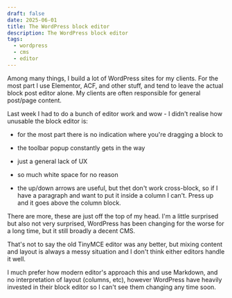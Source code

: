 ```yaml
---
draft: false
date: 2025-06-01
title: The WordPress block editor
description: The WordPress block editor
tags:
  - wordpress
  - cms
  - editor
---
```

Among many things, I build a lot of WordPress sites for my clients. For the most part I use Elementor, ACF, and other stuff, and tend to leave the actual block post editor alone. My clients are often responsible for general post/page content.

Last week I had to do a bunch of editor work and wow - I didn't realise how unusable the block editor is:

*   for the most part there is no indication where you're dragging a block to
    
*   the toolbar popup constantly gets in the way
    
*   just a general lack of UX
    
*   so much white space for no reason
    
*   the up/down arrows are useful, but thet don't work cross-block, so if I have a paragraph and want to put it inside a column I can't. Press up and it goes above the column block.
    

There are more, these are just off the top of my head. I'm a little surprised but also not very surprised, WordPress has been changing for the worse for a long time, but it still broadly a decent CMS.

That's not to say the old TinyMCE editor was any better, but mixing content and layout is always a messy situation and I don't think either editors handle it well.

I much prefer how modern editor's approach this and use Markdown, and no interpretation of layout (columns, etc), however WordPress have heavily invested in their block editor so I can't see them changing any time soon.